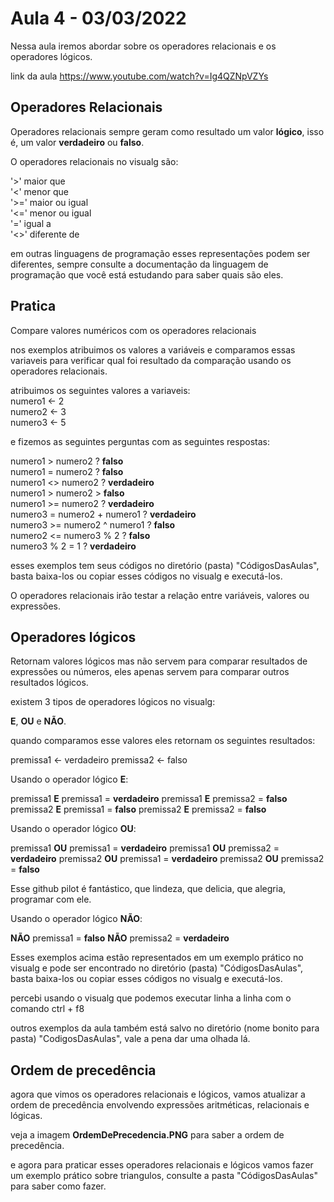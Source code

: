 # Aula 4 - 03/03/2022

Nessa aula iremos abordar sobre os operadores relacionais e os operadores lógicos.

link da aula https://www.youtube.com/watch?v=Ig4QZNpVZYs

## Operadores Relacionais

Operadores relacionais sempre geram como resultado um valor **lógico**, isso é, um valor **verdadeiro** ou **falso**.

O operadores relacionais no visualg são:

'>' maior que   
'<' menor que   
'>=' maior ou igual   
'<=' menor ou igual   
'=' igual a   
'<>' diferente de  

em outras linguagens de programação esses representações podem ser diferentes, sempre consulte a documentação da linguagem de programação que você está estudando para saber quais são eles.

## Pratica

Compare valores numéricos com os operadores relacionais

nos exemplos atribuimos os valores a variáveis e comparamos essas variaveis para verificar qual foi resultado da comparação usando os operadores relacionais.

atribuimos os seguintes valores a variaveis:   
numero1 <- 2   
numero2 <- 3   
numero3 <- 5   

e fizemos as seguintes perguntas com as seguintes respostas:

numero1 > numero2 ? **falso**   
numero1 = numero2 ? **falso**   
numero1 <> numero2 ? **verdadeiro**   
numero1 > numero2 > **falso**   
numero1 >= numero2 ? **verdadeiro**   
numero3 = numero2 + numero1 ? **verdadeiro**   
numero3 >= numero2 ^ numero1 ? **falso**   
numero2 <= numero3 % 2 ? **falso**   
numero3 % 2 = 1 ? **verdadeiro**   

esses exemplos tem seus códigos no diretório (pasta) "CódigosDasAulas", basta baixa-los ou copiar esses códigos no visualg e executá-los.

O operadores relacionais irão testar a relação entre variáveis, valores ou expressões.

## Operadores lógicos

Retornam valores lógicos mas não servem para comparar resultados de expressões ou números, eles apenas servem para comparar outros resultados lógicos.

existem 3 tipos de operadores lógicos no visualg:

**E**, **OU** e **NÃO**.

quando comparamos esse valores eles retornam os seguintes resultados:

premissa1 <- verdadeiro
premissa2 <- falso

Usando o operador lógico **E**:

premissa1 **E** premissa1 = **verdadeiro**
premissa1 **E** premissa2 = **falso**
premissa2 **E** premissa1 = **falso**
premissa2 **E** premissa2 = **falso**

Usando o operador lógico **OU**:

premissa1 **OU** premissa1 = **verdadeiro**
premissa1 **OU** premissa2 = **verdadeiro**
premissa2 **OU** premissa1 = **verdadeiro**
premissa2 **OU** premissa2 = **falso**

Esse github pilot é fantástico, que lindeza, que delicia, que alegria, programar com ele.

Usando o operador lógico **NÃO**:	

**NÃO** premissa1 = **falso**
**NÃO** premissa2 = **verdadeiro**

Esses exemplos acima estão representados em um exemplo prático no visualg e pode ser encontrado no diretório (pasta) "CódigosDasAulas", basta baixa-los ou copiar esses códigos no visualg e executá-los.

percebi usando o visualg que podemos executar linha a linha com o comando ctrl + f8

outros exemplos da aula também está salvo no diretório (nome bonito para pasta) "CodigosDasAulas", vale a pena dar uma olhada lá.

## Ordem de precedência

agora que vimos os operadores relacionais e lógicos, vamos atualizar a ordem de precedência envolvendo expressões aritméticas, relacionais e lógicas.

veja a imagem **OrdemDePrecedencia.PNG** para saber a ordem de precedência.

e agora para praticar esses operadores relacionais e lógicos vamos fazer um exemplo prático sobre triangulos, consulte a pasta "CódigosDasAulas" para saber como fazer.




